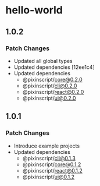 # hello-world

## 1.0.2

### Patch Changes

- Updated all global types
- Updated dependencies [12ee1c4]
- Updated dependencies
  - @pixinscript/core@0.2.0
  - @pixinscript/cli@0.2.0
  - @pixinscript/react@0.2.0
  - @pixinscript/ui@0.2.0

## 1.0.1

### Patch Changes

- Introduce example projects
- Updated dependencies
  - @pixinscript/cli@0.1.3
  - @pixinscript/core@0.1.2
  - @pixinscript/react@0.1.2
  - @pixinscript/ui@0.1.2
